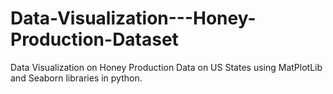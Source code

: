 # Data-Visualization---Honey-Production-Dataset

Data Visualization on Honey Production Data on US States using MatPlotLib and Seaborn libraries in python.
